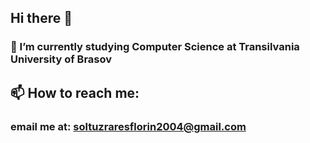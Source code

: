 ## Hi there 👋
### 🌱 I’m currently studying Computer Science at Transilvania University of Brasov

## 📫 How to reach me: 

### email me at: soltuzraresflorin2004@gmail.com

<!--
**shadykun/shadykun** is a ✨ _special_ ✨ repository because its `README.md` (this file) appears on your GitHub profile.

Here are some ideas to get you started:

- 🔭 I’m currently working on ...
-  ...
- 👯 I’m looking to collaborate on ...
- 🤔 I’m looking for help with ...
- 💬 Ask me about ...
-  ...
- 😄 Pronouns: ...
- ⚡ Fun fact: ...
-->
